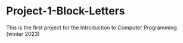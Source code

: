 # Project-1-Block-Letters
This is the first project for the Introduction to Computer Programming (winter 2023)
